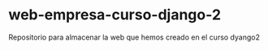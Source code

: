 # web-empresa-curso-django-2
Repositorio para almacenar la web que hemos creado en el curso dyango2
